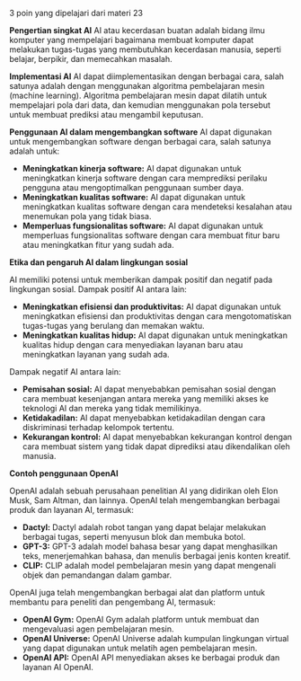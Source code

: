 3 poin yang dipelajari dari materi 23

**Pengertian singkat AI**
AI atau kecerdasan buatan adalah bidang ilmu komputer yang mempelajari bagaimana membuat komputer dapat melakukan tugas-tugas yang membutuhkan kecerdasan manusia, seperti belajar, berpikir, dan memecahkan masalah.

**Implementasi AI**
AI dapat diimplementasikan dengan berbagai cara, salah satunya adalah dengan menggunakan algoritma pembelajaran mesin (machine learning). Algoritma pembelajaran mesin dapat dilatih untuk mempelajari pola dari data, dan kemudian menggunakan pola tersebut untuk membuat prediksi atau mengambil keputusan.

**Penggunaan AI dalam mengembangkan software**
AI dapat digunakan untuk mengembangkan software dengan berbagai cara, salah satunya adalah untuk:

- **Meningkatkan kinerja software:** AI dapat digunakan untuk meningkatkan kinerja software dengan cara memprediksi perilaku pengguna atau mengoptimalkan penggunaan sumber daya.
- **Meningkatkan kualitas software:** AI dapat digunakan untuk meningkatkan kualitas software dengan cara mendeteksi kesalahan atau menemukan pola yang tidak biasa.
- **Memperluas fungsionalitas software:** AI dapat digunakan untuk memperluas fungsionalitas software dengan cara membuat fitur baru atau meningkatkan fitur yang sudah ada.

**Etika dan pengaruh AI dalam lingkungan sosial**

AI memiliki potensi untuk memberikan dampak positif dan negatif pada lingkungan sosial. Dampak positif AI antara lain:

- **Meningkatkan efisiensi dan produktivitas:** AI dapat digunakan untuk meningkatkan efisiensi dan produktivitas dengan cara mengotomatiskan tugas-tugas yang berulang dan memakan waktu.
- **Meningkatkan kualitas hidup:** AI dapat digunakan untuk meningkatkan kualitas hidup dengan cara menyediakan layanan baru atau meningkatkan layanan yang sudah ada.

Dampak negatif AI antara lain:

- **Pemisahan sosial:** AI dapat menyebabkan pemisahan sosial dengan cara membuat kesenjangan antara mereka yang memiliki akses ke teknologi AI dan mereka yang tidak memilikinya.
- **Ketidakadilan:** AI dapat menyebabkan ketidakadilan dengan cara diskriminasi terhadap kelompok tertentu.
- **Kekurangan kontrol:** AI dapat menyebabkan kekurangan kontrol dengan cara membuat sistem yang tidak dapat diprediksi atau dikendalikan oleh manusia.

**Contoh penggunaan OpenAI**

OpenAI adalah sebuah perusahaan penelitian AI yang didirikan oleh Elon Musk, Sam Altman, dan lainnya. OpenAI telah mengembangkan berbagai produk dan layanan AI, termasuk:

- **Dactyl:** Dactyl adalah robot tangan yang dapat belajar melakukan berbagai tugas, seperti menyusun blok dan membuka botol.
- **GPT-3:** GPT-3 adalah model bahasa besar yang dapat menghasilkan teks, menerjemahkan bahasa, dan menulis berbagai jenis konten kreatif.
- **CLIP:** CLIP adalah model pembelajaran mesin yang dapat mengenali objek dan pemandangan dalam gambar.

OpenAI juga telah mengembangkan berbagai alat dan platform untuk membantu para peneliti dan pengembang AI, termasuk:

- **OpenAI Gym:** OpenAI Gym adalah platform untuk membuat dan mengevaluasi agen pembelajaran mesin.
- **OpenAI Universe:** OpenAI Universe adalah kumpulan lingkungan virtual yang dapat digunakan untuk melatih agen pembelajaran mesin.
- **OpenAI API:** OpenAI API menyediakan akses ke berbagai produk dan layanan AI OpenAI.
